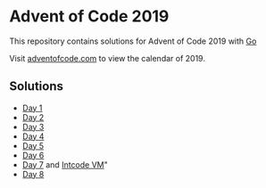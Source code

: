 # Advent of Code 2019
This repository contains solutions for Advent of Code 2019 with [Go](https://golang.org/)

Visit [adventofcode.com](https://adventofcode.com/2019) to view the calendar of 2019.

## Solutions
* [Day 1](solutions/solution01/01.go)
* [Day 2](solutions/solution02/02.go)
* [Day 3](solutions/solution03/03.go)
* [Day 4](solutions/solution04/04.go)
* [Day 5](solutions/solution05/05.go)
* [Day 6](solutions/solution06/06.go)
* [Day 7](solutions/solution07/07.go) and [Intcode VM](intcodevm/intcodevm.go)"
* [Day 8](solutions/solution08/08.go)
